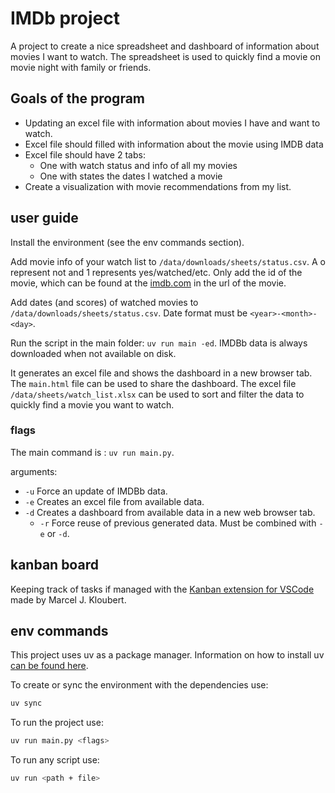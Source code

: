 # IMDb project

A project to create a nice spreadsheet and dashboard of information about movies I want to watch.
The spreadsheet is used to quickly find a movie on movie night with family or friends.


## Goals of the program

- Updating an excel file with information about movies I have and want to watch.
- Excel file should filled with information about the movie using IMDB data
- Excel file should have 2 tabs:
    - One with watch status and info of all my movies
    - One with states the dates I watched a movie
- Create a visualization with movie recommendations from my list.

## user guide

Install the environment (see the env commands section).

Add movie info of your watch list to `/data/downloads/sheets/status.csv`.
A o represent not and 1 represents yes/watched/etc.
Only add the id of the movie, which can be found at the [imdb.com](https://www.imdb.com/title/tt0057012/?ref_=nv_sr_srsg_0_tt_8_nm_0_in_0_q_dr%2520strangel) in the url of the movie.

Add dates (and scores) of watched movies to `/data/downloads/sheets/status.csv`.
Date format must be `<year>-<month>-<day>`.

Run the script in the main folder: `uv run main -ed`.
IMDBb data is always downloaded when not available on disk.

It generates an excel file and shows the dashboard in a new browser tab.
The `main.html` file can be used to share the dashboard.
The excel file `/data/sheets/watch_list.xlsx` can be used to sort and filter the data to quickly find a movie you want to watch.

### flags

The main command is : `uv run main.py`.

arguments:

- `-u` Force an update of IMDBb data.
- `-e` Creates an excel file from available data.
- `-d` Creates a dashboard from available data in a new web browser tab.
    + `-r` Force reuse of previous generated data. Must be combined with `-e` or `-d`.

## kanban board

Keeping track of tasks if managed with the [Kanban extension for VSCode](https://marketplace.visualstudio.com/items?itemName=mkloubert.vscode-kanban) made by Marcel J. Kloubert.

## env commands 

This project uses uv as a package manager.
Information on how to install uv [can be found here](https://docs.astral.sh/uv/getting-started/installation/).

To create or sync the environment with the dependencies use:

```bash
uv sync
```

To run the project use:

```bash
uv run main.py <flags>
```


To run any script use:

```bash
uv run <path + file>
```